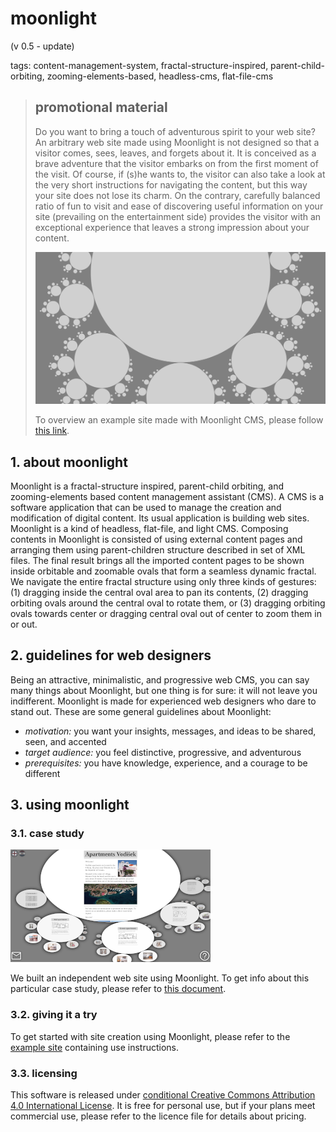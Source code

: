 # moonlight

(v 0.5 - update)

tags: content-management-system, fractal-structure-inspired, parent-child-orbiting, zooming-elements-based, headless-cms, flat-file-cms

> ## promotional material
> 
> Do you want to bring a touch of adventurous spirit to your web site? An arbitrary web site made using Moonlight is not designed so that a visitor comes, sees, leaves, and forgets about it. It is conceived as a brave adventure that the visitor embarks on from the first moment of the visit. Of course, if (s)he wants to, the visitor can also take a look at the very short instructions for navigating the content, but this way your site does not lose its charm. On the contrary, carefully balanced ratio of fun to visit and ease of discovering useful information on your site (prevailing on the entertainment side) provides the visitor with an exceptional experience that leaves a strong impression about your content.
> 
> ![](media/socmedia.png)
> 
> To overview an example site made with Moonlight CMS, please follow [this link](https://contrast-zone.github.io/moonlight/).

## 1. about moonlight

Moonlight is a fractal-structure inspired, parent-child orbiting, and zooming-elements based content management assistant (CMS). A CMS is a software application that can be used to manage the creation and modification of digital content. Its usual application is building web sites. Moonlight is a kind of headless, flat-file, and light CMS. Composing contents in Moonlight is consisted of using external content pages and arranging them using parent-children structure described in set of XML files. The final result brings all the imported content pages to be shown inside orbitable and zoomable ovals that form a seamless dynamic fractal. We navigate the entire fractal structure using only three kinds of gestures: (1) dragging inside the central oval area to pan its contents, (2) dragging orbiting ovals around the central oval to rotate them, or (3) dragging orbiting ovals towards center or dragging central oval out of center to zoom them in or out.

## 2. guidelines for web designers

Being an attractive, minimalistic, and progressive web CMS, you can say many things about Moonlight, but one thing is for sure: it will not leave you indifferent. Moonlight is made for experienced web designers who dare to stand out. These are some general guidelines about Moonlight:

- *motivation:* you want your insights, messages, and ideas to be shared, seen, and accented
- *target audience:* you feel distinctive, progressive, and adventurous
- *prerequisites:* you have knowledge, experience, and a courage to be different

## 3. using moonlight

### 3.1. case study

![](media/ssh-320-apv.png)

We built an independent web site using Moonlight. To get info about this particular case study, please refer to [this document](case-study.md).

### 3.2. giving it a try

To get started with site creation using Moonlight, please refer to the [example site](https://contrast-zone.github.io/moonlight/) containing use instructions.

### 3.3. licensing

This software is released under [conditional Creative Commons Attribution 4.0 International License](LICENSE). It is free for personal use, but if your plans meet commercial use, please refer to the licence file for details about pricing.

